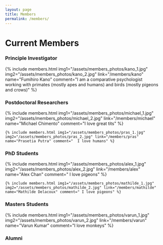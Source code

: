 ```yaml
---
layout: page
title: Members
permalink: /members/
---
```


# Current Members

### Principle Investigator



<div class="members_list">
	{% include members.html img1="/assets/members_photos/kano_1.jpg" img2="/assets/members_photos/kano_2.jpg" link="/members/kano" name="Fumihiro Kano" comment="I am a comparative psychologist working with primates (mostly apes and humans) and birds (mostly pigeons and crows)" %}


</div>

### Postdoctoral Researchers

<div class="members_list">
	{% include members.html img1="/assets/members_photos/michael_1.jpg" img2="/assets/members_photos/michael_2.jpg" link="/members/michael" name="Michael Chimento" comment="I love great tits" %}

	{% include members.html img1="/assets/members_photos/pras_1.jpg" img2="/assets/members_photos/pras_2.jpg" link="/members/pras" name="Prasetia Putra" comment="  I love humans" %}


</div>




### PhD Students

<div class="members_list">
	{% include members.html img1="/assets/members_photos/alex_1.jpg" img2="/assets/members_photos/alex_2.jpg" link="/members/alex" name="Alex Chan" comment=" I love pigeons" %}

	{% include members.html img1="/assets/members_photos/mathilde_1.jpg" img2="/assets/members_photos/mathilde_2.jpg" link="/members/mathilde" name="Mathilde Delacoux" comment=" I love pigeons" %}

</div>






### Masters Students

<div class="members_list">
	{% include members.html img1="/assets/members_photos/varun_1.jpg" img2="/assets/members_photos/varun_2.jpg" link="/members/varun" name="Varun Kumar" comment="I love monkeys" %}

</div>

### Alumni
